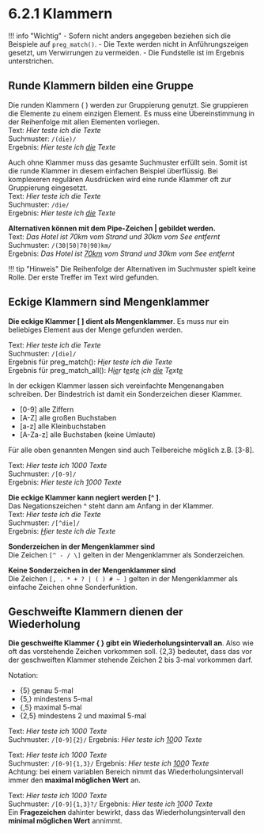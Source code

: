 # 6.2.1 Klammern

!!! info "Wichtig"
    - Sofern nicht anders angegeben beziehen sich die Beispiele auf `preg_match()`.
    - Die Texte werden nicht in Anführungszeigen gesetzt, um Verwirrungen zu vermeiden.
    - Die Fundstelle ist im Ergebnis unterstrichen.


## Runde Klammern bilden eine Gruppe

Die runden Klammern ( ) werden zur Gruppierung genutzt. Sie gruppieren die Elemente zu einem einzigen Element. Es muss eine Übereinstimmung in der Reihenfolge mit allen Elementen vorliegen.<br>
Text: *Hier teste ich die Texte*<br/>
Suchmuster:  `/(die)/`<br/>
Ergebnis:  *Hier teste ich <u>die</u> Texte*


Auch ohne Klammer muss das gesamte Suchmuster erfüllt sein. Somit ist die runde Klammer in diesem einfachen Beispiel überflüssig. Bei komplexeren regulären Ausdrücken wird eine runde Klammer oft zur Gruppierung eingesetzt.<br>
Text: *Hier teste ich die Texte*<br/>
Suchmuster:  `/die/`<br/>
Ergebnis:  *Hier teste ich <u>die</u> Texte*


**Alternativen können mit dem Pipe-Zeichen | gebildet werden.**<br/>
Text: *Das Hotel ist 70km vom Strand und 30km vom See entfernt*<br/>
Suchmuster:  `/(30|50|70|90)km/`<br/>
Ergebnis:  *Das Hotel ist <u>70km</u> vom Strand und 30km vom See entfernt*

!!! tip "Hinweis"
    Die Reihenfolge der Alternativen im Suchmuster spielt keine Rolle. Der erste Treffer im Text wird gefunden.


## Eckige Klammern sind Mengenklammer

**Die eckige Klammer [ ] dient als Mengenklammer**. Es muss nur ein beliebiges Element aus der Menge gefunden werden.

Text: *Hier teste ich die Texte*<br/>
Suchmuster:  `/[die]/`<br/>
Ergebnis für preg_match(): *H<u>i</u>er teste ich die Texte*<br/>
Ergebnis für preg_match_all(): *H<u>ie</u>r t<u>e</u>st<u>e</u> <u>i</u>ch <u>die</u> T<u>e</u>xt<u>e</u>*


In der eckigen Klammer lassen sich vereinfachte Mengenangaben schreiben. Der Bindestrich ist damit ein Sonderzeichen dieser Klammer.

- [0-9] alle Ziffern
- [A-Z] alle großen Buchstaben
- [a-z] alle Kleinbuchstaben
- [A-Za-z] alle Buchstaben (keine Umlaute)

Für alle oben genannten Mengen sind auch Teilbereiche möglich z.B. [3-8].

Text: *Hier teste ich 1000 Texte*<br/>
Suchmuster:  `/[0-9]/`<br/>
Ergebnis: *Hier teste ich <u>1</u>000 Texte*


**Die eckige Klammer kann negiert werden [^ ]**. <br>
Das Negationszeichen ^ steht dann am Anfang in der Klammer.<br/>
Text: *Hier teste ich die Texte*<br/>
Suchmuster:  `/[^die]/`<br/>
Ergebnis:  *<u>H</u>ier teste ich die Texte*


**Sonderzeichen in der Mengenklammer sind**<br/>
Die Zeichen  `[^ - / \]` gelten in der Mengenklammer als Sonderzeichen.


**Keine Sonderzeichen in der Mengenklammer sind**<br/>
Die Zeichen  `[, . * + ? | ( ) # ~ ]` gelten in der Mengenklammer als einfache Zeichen ohne Sonderfunktion.

## Geschweifte Klammern dienen der Wiederholung

**Die geschweifte Klammer { } gibt ein Wiederholungsintervall an**.
Also wie oft das vorstehende Zeichen vorkommen soll. {2,3} bedeutet, dass das vor der geschweiften Klammer stehende Zeichen 2 bis 3-mal 
vorkommen darf.

Notation:

- {5} genau 5-mal
- {5,} mindestens 5-mal
- {,5} maximal 5-mal
- {2,5} mindestens 2 und maximal 5-mal


Text: *Hier teste ich 1000 Texte*<br/>
Suchmuster: `/[0-9]{2}/`
Ergebnis: *Hier teste ich <u>10</u>00 Texte*


Text: *Hier teste ich 1000 Texte*<br/>
Suchmuster:  `/[0-9]{1,3}/`
Ergebnis: *Hier teste ich <u>100</u>0 Texte*<br/>
Achtung: bei einem variablen Bereich nimmt das Wiederholungsintervall immer den **maximal möglichen Wert** an.


Text: *Hier teste ich 1000 Texte*<br/>
Suchmuster: `/[0-9]{1,3}?/`
Ergebnis: *Hier teste ich  <u>1</u>000 Texte*<br/>
Ein **Fragezeichen** dahinter bewirkt, dass das Wiederholungsintervall den **minimal möglichen Wert** annimmt.

